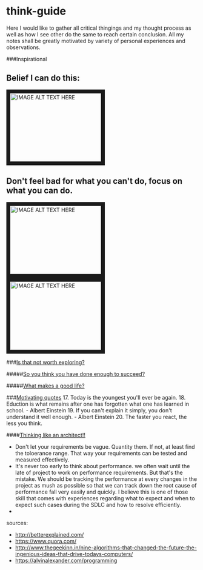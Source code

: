 # think-guide

Here I would like to gather all critical thingings and my thought process as well as how I see other do the same to reach certain conclusion. All my notes shall be greatly motivated by variety of personal experiences and observations.

###Inspirational

Belief I can do this: 
---
<a href="http://www.youtube.com/watch?feature=player_embedded&v=7TXEZ4tP06c
" target="_blank"><img src="http://img.youtube.com/vi/7TXEZ4tP06c/0.jpg" 
alt="IMAGE ALT TEXT HERE" width="240" height="180" border="10" /></a>

Don't feel bad for what you can't do, focus on what you can do.
---
<a href="http://www.youtube.com/watch?feature=player_embedded&v=36m1o-tM05g
" target="_blank"><img src="http://img.youtube.com/vi/36m1o-tM05g/0.jpg" 
alt="IMAGE ALT TEXT HERE" width="240" height="180" border="10" /></a>  <a href="http://www.youtube.com/watch?feature=player_embedded&v=s3QezBvN1BE
" target="_blank"><img src="http://img.youtube.com/vi/s3QezBvN1BE/0.jpg" 
alt="IMAGE ALT TEXT HERE" width="240" height="180" border="10" /></a>

###[Is that not worth exploring?](http://zenpencils.com/comic/rhodes/)

#####[So you think you have done enough to succeed?](https://github.com/bhochhi/think-guide/wiki/So-you-think-you-have-done-enough-to-succeed%3F)

#####[What makes a good life?](https://www.ted.com/talks/robert_waldinger_what_makes_a_good_life_lessons_from_the_longest_study_on_happiness?language=en)



###[Motivating quotes](https://github.com/bhochhi/think-guide/wiki/Motivating-quotes)
17. Today is the youngest you'll ever be again.
18. Eduction is what remains after one has forgotten what one has learned in school. - Albert Einstein
19. If you can't explain it simply, you don't understand it well enough. - Albert Einstein
20. The faster you react, the less you think.


####[Thinking like an architect!!](https://github.com/bhochhi/think-guide/wiki/Thinking-like-an-architect)

 *  Don't let your requirements be vague. Quantity them. If not, at least find the toloerance range. That way your requirements can be tested and measured effectively.
 * It's never too early to think about performance. we often wait until the late of project to work on performance requirements. But that's the mistake. We should be tracking the performance at every changes in the project as mush as possible so that we can track down the root cause of performance fall very easily and quickly. I believe this is one of those skill that comes with experiences regarding what to expect and when to expect such cases during the SDLC and how to resolve efficiently.
 * 

















sources:
- http://betterexplained.com/
- https://www.quora.com/
- http://www.thegeekinn.in/nine-algorithms-that-changed-the-future-the-ingenious-ideas-that-drive-todays-computers/
- https://alvinalexander.com/programming


